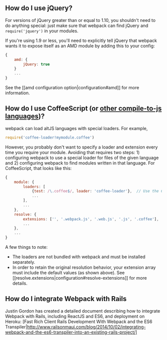 ## How do I use jQuery?

For versions of jQuery greater than or equal to 1.10, you shouldn't need to do anything special: just make sure that webpack can find jQuery  and `require('jquery')` in your modules.

If you're using 1.9 or less, you'll need to explicitly tell jQuery that webpack wants it to expose itself as an AMD module by adding this to your config:

```javascript
{
    amd: {
        jQuery: true
    }
    ...
}
```

See the [[amd configuration option|configuration#amd]] for more information.


## How do I use CoffeeScript (or [other compile-to-js languages](https://github.com/jashkenas/coffee-script/wiki/List-of-languages-that-compile-to-JS))?

webpack can load altJS languages with special loaders. For example,

```javascript
require('coffee-loader!mymodule.coffee')
```

However, you probably don't want to specify a loader and extension every time you require your module. Avoiding that requires two steps: 1) configuring webpack to use a special loader for files of the given language and 2) configuring webpack to find modules written in that language. For CoffeeScript, that looks like this:

```javascript
{
    module: {
        loaders: [
            {test: /\.coffee$/, loader: 'coffee-loader'},  // Use the CoffeeScript loader for *.coffee files
            ...
        ],
        ...
    },
    resolve: {
        extensions: ['', '.webpack.js', '.web.js', '.js', '.coffee'],  // Look for *.coffee files when resolving modules
        ...
    },
    ...
}
```

A few things to note:

* The loaders are not bundled with webpack and must be installed separately.
* In order to retain the original resolution behavior, your extension array must include the default values (as shown above). See [[resolve.extensions|configuration#resolve-extensions]] for more details.



## How do I integrate Webpack with Rails

Justin Gordon has created a detailed document describing how to integrate Webpack with Rails, including ReactJS and ES6, and deployment on Heroku: [Fast Rich Client Rails Development With Webpack and the ES6 Transpiler|http://www.railsonmaui.com/blog/2014/10/02/integrating-webpack-and-the-es6-transpiler-into-an-existing-rails-project/]

